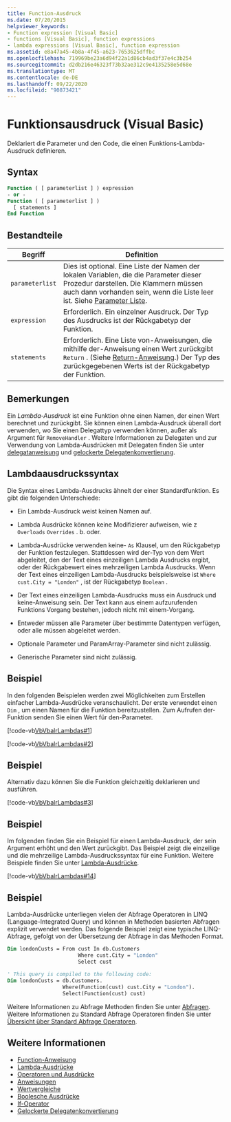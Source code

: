 ```yaml
---
title: Function-Ausdruck
ms.date: 07/20/2015
helpviewer_keywords:
- Function expression [Visual Basic]
- functions [Visual Basic], function expressions
- lambda expressions [Visual Basic], function expression
ms.assetid: e8a47a45-4b8a-4f45-a623-7653625dffbc
ms.openlocfilehash: 719969be23a6d94f22a1d86cb4ad3f37e4c3b254
ms.sourcegitcommit: d2db216e46323f73b32ae312c9e4135258e5d68e
ms.translationtype: MT
ms.contentlocale: de-DE
ms.lasthandoff: 09/22/2020
ms.locfileid: "90873421"
---
```

# <a name="function-expression-visual-basic"></a>Funktionsausdruck (Visual Basic)

Deklariert die Parameter und den Code, die einen Funktions-Lambda-Ausdruck definieren.  
  
## <a name="syntax"></a>Syntax  
  
```vb  
Function ( [ parameterlist ] ) expression  
- or -  
Function ( [ parameterlist ] )  
  [ statements ]  
End Function  
```  
  
## <a name="parts"></a>Bestandteile  
  
|Begriff|Definition|  
|---|---|  
|`parameterlist`|Dies ist optional. Eine Liste der Namen der lokalen Variablen, die die Parameter dieser Prozedur darstellen. Die Klammern müssen auch dann vorhanden sein, wenn die Liste leer ist. Siehe [Parameter Liste](../statements/parameter-list.md).|  
|`expression`|Erforderlich. Ein einzelner Ausdruck. Der Typ des Ausdrucks ist der Rückgabetyp der Funktion.|  
|`statements`|Erforderlich. Eine Liste von-Anweisungen, die mithilfe der-Anweisung einen Wert zurückgibt `Return` . (Siehe [Return-Anweisung](../statements/return-statement.md).) Der Typ des zurückgegebenen Werts ist der Rückgabetyp der Funktion.|  
  
## <a name="remarks"></a>Bemerkungen  

 Ein *Lambda-Ausdruck* ist eine Funktion ohne einen Namen, der einen Wert berechnet und zurückgibt. Sie können einen Lambda-Ausdruck überall dort verwenden, wo Sie einen Delegattyp verwenden können, außer als Argument für `RemoveHandler` . Weitere Informationen zu Delegaten und zur Verwendung von Lambda-Ausdrücken mit Delegaten finden Sie unter [delegatanweisung](../statements/delegate-statement.md) und [gelockerte Delegatenkonvertierung](../../programming-guide/language-features/delegates/relaxed-delegate-conversion.md).  
  
## <a name="lambda-expression-syntax"></a>Lambdaausdruckssyntax  

 Die Syntax eines Lambda-Ausdrucks ähnelt der einer Standardfunktion. Es gibt die folgenden Unterschiede:  
  
- Ein Lambda-Ausdruck weist keinen Namen auf.  
  
- Lambda Ausdrücke können keine Modifizierer aufweisen, wie z `Overloads` `Overrides` . b. oder.  
  
- Lambda-Ausdrücke verwenden keine- `As` Klausel, um den Rückgabetyp der Funktion festzulegen. Stattdessen wird der-Typ von dem Wert abgeleitet, den der Text eines einzeiligen Lambda Ausdrucks ergibt, oder der Rückgabewert eines mehrzeiligen Lambda Ausdrucks. Wenn der Text eines einzeiligen Lambda-Ausdrucks beispielsweise ist `Where cust.City = "London"` , ist der Rückgabetyp `Boolean` .  
  
- Der Text eines einzeiligen Lambda-Ausdrucks muss ein Ausdruck und keine-Anweisung sein. Der Text kann aus einem aufzurufenden Funktions Vorgang bestehen, jedoch nicht mit einem-Vorgang.  
  
- Entweder müssen alle Parameter über bestimmte Datentypen verfügen, oder alle müssen abgeleitet werden.  
  
- Optionale Parameter und ParamArray-Parameter sind nicht zulässig.  
  
- Generische Parameter sind nicht zulässig.  
  
## <a name="example"></a>Beispiel  

 In den folgenden Beispielen werden zwei Möglichkeiten zum Erstellen einfacher Lambda-Ausdrücke veranschaulicht. Der erste verwendet einen `Dim` , um einen Namen für die Funktion bereitzustellen. Zum Aufrufen der-Funktion senden Sie einen Wert für den-Parameter.  
  
 [!code-vb[VbVbalrLambdas#1](~/samples/snippets/visualbasic/VS_Snippets_VBCSharp/VbVbalrLambdas/VB/Class1.vb#1)]  
  
 [!code-vb[VbVbalrLambdas#2](~/samples/snippets/visualbasic/VS_Snippets_VBCSharp/VbVbalrLambdas/VB/Class1.vb#2)]  
  
## <a name="example"></a>Beispiel  

 Alternativ dazu können Sie die Funktion gleichzeitig deklarieren und ausführen.  
  
 [!code-vb[VbVbalrLambdas#3](~/samples/snippets/visualbasic/VS_Snippets_VBCSharp/VbVbalrLambdas/VB/Class1.vb#3)]  
  
## <a name="example"></a>Beispiel  

 Im folgenden finden Sie ein Beispiel für einen Lambda-Ausdruck, der sein Argument erhöht und den Wert zurückgibt. Das Beispiel zeigt die einzeilige und die mehrzeilige Lambda-Ausdruckssyntax für eine Funktion. Weitere Beispiele finden Sie unter [Lambda-Ausdrücke](../../programming-guide/language-features/procedures/lambda-expressions.md).  
  
 [!code-vb[VbVbalrLambdas#14](~/samples/snippets/visualbasic/VS_Snippets_VBCSharp/VbVbalrLambdas/VB/Class1.vb#14)]  
  
## <a name="example"></a>Beispiel  

 Lambda-Ausdrücke unterliegen vielen der Abfrage Operatoren in LINQ (Language-Integrated Query) und können in Methoden basierten Abfragen explizit verwendet werden. Das folgende Beispiel zeigt eine typische LINQ-Abfrage, gefolgt von der Übersetzung der Abfrage in das Methoden Format.  
  
```vb  
Dim londonCusts = From cust In db.Customers  
                       Where cust.City = "London"  
                       Select cust  
  
' This query is compiled to the following code:  
Dim londonCusts = db.Customers.  
                  Where(Function(cust) cust.City = "London").  
                  Select(Function(cust) cust)  
```  
  
 Weitere Informationen zu Abfrage Methoden finden Sie unter [Abfragen](../queries/index.md). Weitere Informationen zu Standard Abfrage Operatoren finden Sie unter [Übersicht über Standard Abfrage Operatoren](../../programming-guide/concepts/linq/standard-query-operators-overview.md).  
  
## <a name="see-also"></a>Weitere Informationen

- [Function-Anweisung](../statements/function-statement.md)
- [Lambda-Ausdrücke](../../programming-guide/language-features/procedures/lambda-expressions.md)
- [Operatoren und Ausdrücke](../../programming-guide/language-features/operators-and-expressions/index.md)
- [Anweisungen](../../programming-guide/language-features/statements.md)
- [Wertvergleiche](../../programming-guide/language-features/operators-and-expressions/value-comparisons.md)
- [Boolesche Ausdrücke](../../programming-guide/language-features/operators-and-expressions/boolean-expressions.md)
- [If-Operator](if-operator.md)
- [Gelockerte Delegatenkonvertierung](../../programming-guide/language-features/delegates/relaxed-delegate-conversion.md)
